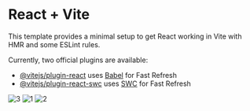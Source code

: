 # React + Vite

This template provides a minimal setup to get React working in Vite with HMR and some ESLint rules.

Currently, two official plugins are available:

- [@vitejs/plugin-react](https://github.com/vitejs/vite-plugin-react/blob/main/packages/plugin-react/README.md) uses [Babel](https://babeljs.io/) for Fast Refresh
- [@vitejs/plugin-react-swc](https://github.com/vitejs/vite-plugin-react-swc) uses [SWC](https://swc.rs/) for Fast Refresh


![3](https://github.com/user-attachments/assets/4bee24b0-6107-44b2-9dee-d052882f2a59)
![1](https://github.com/user-attachments/assets/83feefd3-f6b9-4824-8e5f-4ca5b3fede20)
![2](https://github.com/user-attachments/assets/3cd9ecf2-1961-459b-84a1-b9ecce741ba0)
